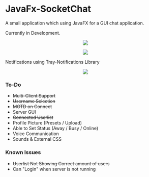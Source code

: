 # JavaFx-SocketChat

A small application which using JavaFX for a GUI chat application.

Currently in Development.
<p align="center">
<img src="http://i.imgur.com/vWsRlEC.png"/>
</p>
<p align="center">
<img src="http://i.imgur.com/2UvHIJb.png"/>
</p>
Notifications using Tray-Notifications Library
<p align="center">
<img src="http://i.imgur.com/Ckww6DW.png"/>
</p>

<h3> To-Do </h3>
<ul>
  <li><strike>Multi-Client Support</strike></li>
  <li><strike>Username Selection</strike></li>
  <li><strike>MOTD on Connect</strike></li>
  <li>Server GUI</li>
  <li><strike>Connected Userlist</strike></li>
  <li>Profile Picture (Presets / Upload)</li>
  <li>Able to Set Status (Away / Busy / Online)</li>
  <li>Voice Communication</li>
  <li>Sounds & External CSS</li>
</ul>

<h3>Known Issues </h3>
<ul>
  <li><strike>Userlist Not Showing Correct amount of users</strike></li>
  <li>Can "Login" when server is not running </li>
</ul>
